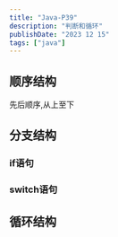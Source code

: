 ```yaml
---
title: "Java-P39"
description: "判断和循环"
publishDate: "2023 12 15"
tags: ["java"]
---
```


## 顺序结构

先后顺序,从上至下

## 分支结构

### if语句

### switch语句

## 循环结构


